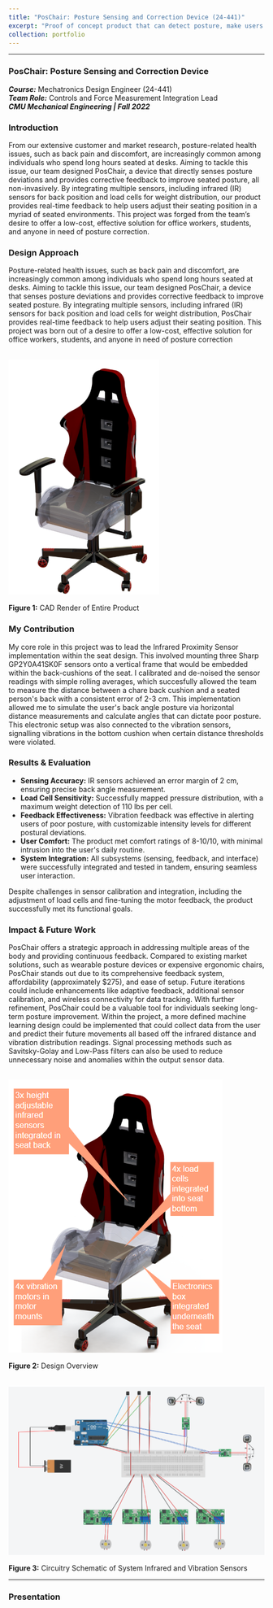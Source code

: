 ```yaml
---
title: "PosChair: Posture Sensing and Correction Device (24-441)"
excerpt: "Proof of concept product that can detect posture, make users aware of their posture, and correct that behavior for people seated at a desk. <br/><img src='/images/POSCHAIR.png'>"
collection: portfolio
---
```


---
### PosChair: Posture Sensing and Correction Device  
***Course:*** Mechatronics Design Engineer (24-441)  
***Team Role:*** Controls and Force Measurement Integration Lead  
***CMU Mechanical Engineering | Fall 2022***

### Introduction  
From our extensive customer and market research, posture-related health issues, such as back pain and discomfort, are increasingly common among individuals who spend long hours seated at desks. Aiming to tackle this issue, our team designed PosChair, a device that directly senses posture deviations and provides corrective feedback to improve seated posture, all non-invasively. By integrating multiple sensors, including infrared (IR) sensors for back position and load cells for weight distribution, our product provides real-time feedback to help users adjust their seating position in a myriad of seated environments. This project was forged from the team’s desire to offer a low-cost, effective solution for office workers, students, and anyone in need of posture correction.

### Design Approach  
Posture-related health issues, such as back pain and discomfort, are increasingly common among individuals who spend long hours seated at desks. Aiming to tackle this issue, our team designed PosChair, a device that senses posture deviations and provides corrective feedback to improve seated posture. By integrating multiple sensors, including infrared (IR) sensors for back position and load cells for weight distribution, PosChair provides real-time feedback to help users adjust their seating position. This project was born out of a desire to offer a low-cost, effective solution for office workers, students, and anyone in need of posture correction


<br/><img src='/images/final cad rended or entire product.png' alt="System View">

**Figure 1:**  CAD Render of Entire Product

### My Contribution

My core role in this project was to lead the Infrared Proximity Sensor implementation within the seat design. This involved mounting three Sharp GP2Y0A41SK0F sensors onto a vertical frame that would be embedded within the back-cushions of the seat. I calibrated and de-noised the sensor readings with simple rolling averages, which succesfully allowed the team to measure the distance between a chare back cushion and a seated person's back with a consistent error of 2-3 cm. This implementation allowed me to simulate the user's back angle posture via horizontal distance measurements and calculate angles that can dictate poor posture. This electronic setup was also connected to the vibration sensors, signalling vibrations in the bottom cushion when certain distance thresholds were violated.

### Results & Evaluation  
- **Sensing Accuracy:** IR sensors achieved an error margin of 2 cm, ensuring precise back angle measurement.  
- **Load Cell Sensitivity:** Successfully mapped pressure distribution, with a maximum weight detection of 110 lbs per cell.  
- **Feedback Effectiveness:** Vibration feedback was effective in alerting users of poor posture, with customizable intensity levels for different postural deviations.  
- **User Comfort:** The product met comfort ratings of 8-10/10, with minimal intrusion into the user's daily routine.  
- **System Integration:** All subsystems (sensing, feedback, and interface) were successfully integrated and tested in tandem, ensuring seamless user interaction.

Despite challenges in sensor calibration and integration, including the adjustment of load cells and fine-tuning the motor feedback, the product successfully met its functional goals.

### Impact & Future Work  
PosChair offers a strategic approach in addressing multiple areas of the body and providing continuous feedback. Compared to existing market solutions, such as wearable posture devices or expensive ergonomic chairs, PosChair stands out due to its comprehensive feedback system, affordability (approximately $275), and ease of setup. Future iterations could include enhancements like adaptive feedback, additional sensor calibration, and wireless connectivity for data tracking. With further refinement, PosChair could be a valuable tool for individuals seeking long-term posture improvement. Within the project, a more defined machine learning design could be implemented that could collect data from the user and predict their future movements all based off the infrared distance and vibration distribution readings. Signal processing methods such as Savitsky-Golay and Low-Pass filters can also be used to reduce unnecessary noise and anomalies within the output sensor data.


<br/><img src='/images/Poschair OVerview.png' alt="System View">

**Figure 2:** Design Overview


<br/><img src='/images/poschair circuit.png' alt="System View">

**Figure 3:** Circuitry Schematic of System Infrared and Vibration Sensors  

---

### Presentation  
